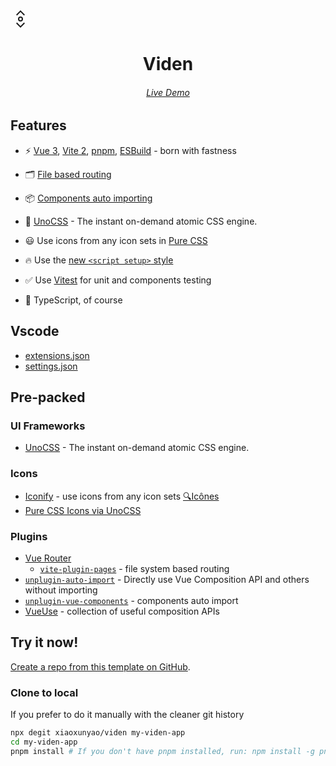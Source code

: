 <svg xmlns="http://www.w3.org/2000/svg" xmlns:xlink="http://www.w3.org/1999/xlink" aria-hidden="true" role="img" class="iconify iconify--carbon" width="32" height="32" preserveAspectRatio="xMidYMid meet" viewBox="0 0 32 32"><path d="M12 16a4 4 0 1 0 4-4a4 4 0 0 0-4 4zm6 0a2 2 0 1 1-2-2a2 2 0 0 1 2 2z" fill="currentColor"></path><path d="M16 27.17l-5.6-5.59L9 23l7 7l7-7l-1.41-1.41L16 27.17z" fill="currentColor"></path><path d="M16 4.83l5.58 5.57L23 9l-7-7l-7 7l1.41 1.41L16 4.83z" fill="currentColor"></path></svg>


<h1 align='center'>
Viden
</h1>

<h6 align='center'>
<a href="https://viden.netlify.app">Live Demo</a>
</h6>

## Features

- ⚡️ [Vue 3](https://github.com/vuejs/vue-next), [Vite 2](https://github.com/vitejs/vite), [pnpm](https://pnpm.js.org/), [ESBuild](https://github.com/evanw/esbuild) - born with fastness

- 🗂 [File based routing](./src/pages)

- 📦 [Components auto importing](./src/components)

- 🎨 [UnoCSS](https://github.com/antfu/unocss) - The instant on-demand atomic CSS engine.

- 😃 Use icons from any icon sets in [Pure CSS](https://github.com/antfu/unocss/tree/main/packages/preset-icons)

- 🔥 Use the [new `<script setup>` style](https://github.com/vuejs/rfcs/pull/227)

- ✅ Use [Vitest](http://vitest.dev/) for unit and components testing

- 🦾 TypeScript, of course


## Vscode

- [extensions.json](https://github.com/xiaoxunyao/viden/blob/main/.vscode/extensions.json)
- [settings.json](https://github.com/xiaoxunyao/viden/blob/main/.vscode/settings.json)

## Pre-packed

### UI Frameworks

- [UnoCSS](https://github.com/antfu/unocss) - The instant on-demand atomic CSS engine.

### Icons

- [Iconify](https://iconify.design) - use icons from any icon sets [🔍Icônes](https://icones.netlify.app/)
- [Pure CSS Icons via UnoCSS](https://github.com/antfu/unocss/tree/main/packages/preset-icons)

### Plugins

- [Vue Router](https://github.com/vuejs/vue-router)
  - [`vite-plugin-pages`](https://github.com/hannoeru/vite-plugin-pages) - file system based routing
- [`unplugin-auto-import`](https://github.com/antfu/unplugin-auto-import) - Directly use Vue Composition API and others without importing
- [`unplugin-vue-components`](https://github.com/antfu/unplugin-vue-components) - components auto import
- [VueUse](https://github.com/antfu/vueuse) - collection of useful composition APIs

## Try it now!

[Create a repo from this template on GitHub](https://github.com/xiaoxunyao/viden/generate).

### Clone to local

If you prefer to do it manually with the cleaner git history

```bash
npx degit xiaoxunyao/viden my-viden-app
cd my-viden-app
pnpm install # If you don't have pnpm installed, run: npm install -g pnpm
```
